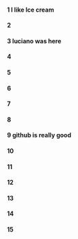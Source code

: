 #### 1 I like Ice cream
#### 2
#### 3 luciano was here
#### 4
#### 5
#### 6
#### 7
#### 8
#### 9 github is really good
#### 10
#### 11
#### 12
#### 13
#### 14
#### 15
